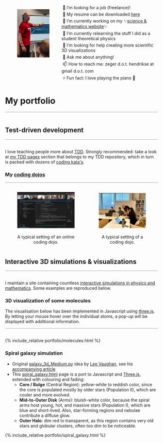<div style="display: flex;">
  <figure style="float: left; width: 25%; ">
    <img src="images/zeger-teaching-1.png" alt="Zeger" />
  </figure>
  <div style="float: left; width: 75%; vertical-align: top;">
   <div style="margin-bottom: 5px;">
    &nbsp;🔭 I’m looking for a job (freelance)!<br/>
   </div>
   <div style="margin-bottom: 5px;">
    &nbsp;📝 My resume can be downloaded <a href="https://www.hendrikse.name/cvWeb.docx.pdf">here</a><br/>
   </div>
   <div style="margin-bottom: 5px;">
    &nbsp;👯 I’m currently working on my ✨<a href="https://www.hendrikse.name/science/">science &amp; mathematics website</a>✨<br/>
   </div>
   <div style="margin-bottom: 5px;">
    &nbsp;🌱 I’m currently relearning the stuff I did as a student theoretical physics<br/>
   </div>
   <div style="margin-bottom: 5px;">
    &nbsp;🤔 I’m looking for help creating more scientific 3D visualizations<br/>
   </div>
   <div style="margin-bottom: 5px;">
    &nbsp;💬 Ask me about anything!<br/>
   </div>
   <div style="margin-bottom: 5px;">
    &nbsp;📫 How to reach me: zeger d.o.t. hendrikse at gmail d.o.t. com<br/>
   </div>
   <div style="margin-bottom: 5px;">
    &nbsp;⚡ Fun fact: I love playing the piano 🎹
   </div>
  </div>
</div>
<p style="clear: both;"></p>


# My portfolio
<div style="border-top: 2px solid #cccccc"><br/></div>

## Test-driven development
<div style="border-top: 1px solid #999999"><br/></div>

I love teaching people more about [TDD](https://www.hendrikse.name/tdd/).
Strongly recommended: take a look at [my TDD pages](https://www.hendrikse.name/tdd/) 
section that belongs to my TDD repository, which in turn is packed with dozens of 
[coding kata&apos;s](https://www.hendrikse.name/tdd/katas/index.html).

### My [coding dojos](https://www.hendrikse.name/dojo/index.html)
<div style="border-top: 1px solid #999999"><br/></div>

<div style="display: flex; align-items: flex-end;">
<figure style="float: left; width: 55%; text-align: center">
  <a href="https://www.hendrikse.name/tdd/dojo.html">
    <img alt="Online dojo" src="images/DojoInAction.png"/>
  </a>&nbsp;&nbsp;&nbsp;
  <figcaption>A typical setting of an online coding dojo.</figcaption>
</figure>
<figure style="float: right; width: 45%; text-align: center">
  <a href="https://www.hendrikse.name/tdd/dojo.html">
    <img src="images/zeger_teaching.jpg" alt="Coding dojo"/>
  </a>
  <figcaption><br/>A typical setting of a coding dojo.</figcaption>
</figure>
</div>
<p style="clear: both;"></p>

## Interactive 3D simulations & visualizations
<div style="border-top: 1px solid #999999"><br/></div>

I maintain a site containing countless 
[interactive simulations in physics and mathematics](https://www.hendrikse.name/science/).
Some examples are reproduced below.

### 3D visualization of some molecules

The visualisation below has been implemented in Javascript using [three.js](https://threejs.org/). 
By letting your mouse hover over the individual atoms, a pop-up will be displayed
with additional information.

<div style="border-top: 1px solid #999999"><br/></div>

{% include_relative portfolio/molecules.html %}

### Spiral galaxy simulation

- Original [galaxy_3d_Medium.py](https://gist.github.com/rlvaugh/a49bf875890581f338a000c2b5c3a2bb) idea by [Lee Vaughan](https://towardsdatascience.com/author/lee_vaughan/), see his [accompanying article](https://towardsdatascience.com/create-3-d-galactic-art-with-matplotlib-a7534148a319/)
- This [spiral_galaxy.html](https://github.com/zhendrikse/science/blob/main/astrophysics/code/spiral_galaxy.html) page is a port to Javascript and [Three.js](https://threejs.org/), extended with 
  colouring and fading:
    - **Core / Bulge** (Central Region): yellow-white to reddish color, since the core is
      populated mostly by older stars (Population II), which are cooler and more evolved.
    - **Mid-to-Outer Disk** (Arms): bluish-white color, because the spiral arms host young, hot,
      and massive stars (Population I), which are blue and short-lived. Also, star-forming regions
      and nebulae contribute a diffuse glow.
    - **Outer Halo**: dim red to transparent, as this region contains very old stars and
      globular clusters, often too dim to be noticeable.
  
<p style="clear: both;"></p>

{% include_relative portfolio/spiral_galaxy.html %}

<p style="clear: both;"></p>
